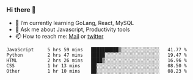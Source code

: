### Hi there 👋

- 🌱 I’m currently learning GoLang, React, MySQL
- 💬 Ask me about Javascript, Productivity tools 
- 📫 How to reach me: [Mail](mailto:kvaishak47@gmail.com) or [twitter](https://twitter.com/kvaish4k)

<!--START_SECTION:waka-->

```text
JavaScript     5 hrs 59 mins   ██████████▒░░░░░░░░░░░░░░   41.77 %
Python         2 hrs 47 mins   █████░░░░░░░░░░░░░░░░░░░░   19.47 %
HTML           2 hrs 26 mins   ████▒░░░░░░░░░░░░░░░░░░░░   16.96 %
CSS            1 hr 13 mins    ██░░░░░░░░░░░░░░░░░░░░░░░   08.50 %
Other          1 hr 10 mins    ██░░░░░░░░░░░░░░░░░░░░░░░   08.23 %
```

<!--END_SECTION:waka-->
